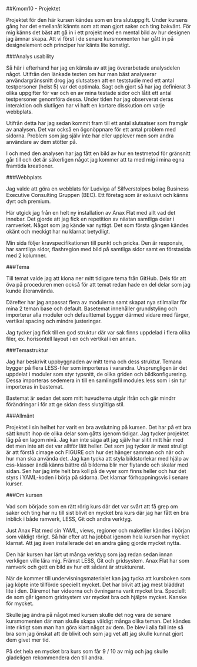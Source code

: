 ##Kmom10 - Projektet

Projektet för den här kursen kändes som en bra slutuppgift. Under kursens gång har det emellanåt kännts som att man gjort saker och ting bakvänt. För mig känns det bäst att gå in i ett projekt med en mental bild av hur designen jag ämnar skapa. Att vi först i de senare kursmomenten har gått in på designelement och principer har känts lite konstigt. 

###Analys usability

Så här i efterhand har jag en känsla av att jag överarbetade analysdelen något. Utifrån den länkade texten om hur man bäst analyserar användargränssnitt drog jag slutsatsen att en teststudie med ett antal testpersoner (helst 5) var det optimala. Sagt och gjort så har jag definierat 3 olika uppgifter för var och en av mina testade sidor och låtit ett antal testpersoner genomföra dessa. Under tiden har jag observerat deras interaktion och slutligen har vi haft en kortare disskution om varje webbplats. 

Utifrån detta har jag sedan kommit fram till ett antal slutsatser som framgår av analysen. Det var också en ögonöppnare för ett antal problem med sidorna. Problem som jag själv inte har eller upplever men som andra användare av dem stötter på.

I och med den analysen har jag fått en bild av hur en testmetod för gränsnitt går till och det är säkerligen något jag kommer att ta med mig i mina egna framtida kreationer.

###Webbplats

Jag valde att göra en webblats för Ludviga af Silfverstolpes bolag Business Executive Consulting Gruppen (BEC). Ett företag som är exlusivt och känns dyrt och premium. 

Här utgick jag från en helt ny installation av Anax Flat med allt vad det innebar. Det gjorde att jag fick en repetition av nästan samtliga delar i ramverket. Något som jag kände var nyttigt. Det som första gången kändes okänt och meckigt har nu klarnat betydligt.

Min sida följer kravspecifikationen till punkt och pricka. Den är responsiv, har samtliga sidor, flashregion med bild på samtliga sidor samt en förstasida med 2 kolumner.

###Tema

Till temat valde jag att klona ner mitt tidigare tema från GitHub. Dels för att öva på proceduren men också för att temat redan hade en del delar som jag kunde återanvända. 

Därefter har jag anpassat flera av modulerna samt skapat nya stilmallar för mina 2 teman base och default. Basetemat innehåller grundstyling och importerar alla moduler och defaulttemat bygger därmed vidare med färger, vertikal spacing och mindre justeringar.

Jag tycker jag fick till en god struktur där var sak finns uppdelad i flera olika filer, ex. horisontell layout i en och vertikal i en annan.

###Temastruktur

Jag har beskrivit uppbyggnaden av mitt tema och dess struktur. Temana bygger på flera LESS-filer som importeras i varandra. Ursprungligen är det uppdelat i moduler som styr typsnitt, de olika griden och bildkonfigurering. Dessa importeras sedemera in till en samlingsfil modules.less som i sin tur importeras in bastemat. 

Bastemat är sedan det som mitt huvudtema utgår ifrån och gär mindrr förändringar i för att ge sidan dess slutgiltiga stil.

###Allmänt

Projektet i sin helhet har varit en bra avslutning på kursen. Det har på ett bra sätt knutit ihop de olika delar som gåtts igenom tidigar. Jag tycker projektet låg på en lagom nivå. Jag kan inte säga att jag själv har slitit mitt hår med det men inte att det var alltför lätt heller. Det som jag tycker är mest struligt är att förstå cimage och FIGURE och hur det hänger samman och när och hur man ska använda det. Jag kan tycka att styla bildstorlekar med hjälp av css-klasser ändå känns bättre då bilderna blir mer flytande och skalar med sidan. Sen har jag inte helt bra koll på de vyer som finns heller och hur det styrs i YAML-koden i börja på sidorna. Det klarnar förhoppningsvis i senare kurser.

###Om kursen

Vad som började som en rätt rörig kurs där det var svårt att få grep om saker och ting har nu till sist blivit en mycket bra kurs där jag har fått en bra inblick i både ramverk, LESS, Git och andra verktyg.

Just Anax Flat med sin YAML, views, regioner och makefiler kändes i början som väldigt rörigt. Så här efter att ha jobbat igenom hela kursen har mycket klarnat. Att jag även installerade det en andra gång gjorde mycket nytta.

Den här kursen har lärt ut många verktyg som jag redan sedan innan verkligen ville lära mig. Främst LESS, Git och gridsystem. Anax Flat har som ramverk och gett en bild av hur ett sådant är strukturerat.

När de kommer till undervisningsmaterialet kan jag tycka att kursboken som jag köpte inte tillförde speciellt mycket. Det har blivit att jag mest bläddrat lite i den. Däremot har videorna och övningarna varit mycket bra. Speciellt de som går igenom gridsystem var mycket bra och hjälpte mycket. Kanske för mycket.

Skulle jag ändra på något med kursen skulle det nog vara de senare kursmomenten där man skulle skapa väldigt många olika teman. Det kändes inte riktigt som man han göra klart något av dem. De blev i alla fall inte så bra som jag önskat att de blivit och som jag vet att jag skulle kunnat gjort dem givet mer tid.

På det hela en mycket bra kurs som får 9 / 10 av mig och jag skulle gladeligen rekommendera den till andra.